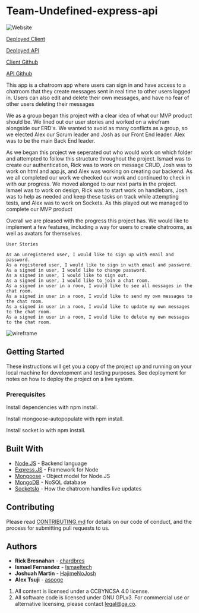 # Team-Undefined-express-api

![Website](https://i.imgur.com/yfzxOqC.png)

[Deployed Client](https://undefined-sei.github.io/team-project-client/)

[Deployed API](https://glacial-cliffs-68778.herokuapp.com/)

[Client Github]( https://undefined-sei.github.io/team-project-client/)

[API Github](https://github.com/undefined-sei/team-project-api)

This app is a chatroom app where users can sign in and have access to a chatroom that they create messages sent in real time to other users logged in. Users can also edit and delete their own messages, and have no fear of other users deleting their messages

We as a group began this project with a clear idea of what our MVP product should be. We lined out our user stories and worked on a wirefram alongside our ERD's. We wanted to avoid as many conflicts as a group, so we elected Alex our Scrum leader and Josh as our Front End leader. Alex was to be the main Back End leader.

As we began this project we seperated out who would work on which folder and attempted to follow this structure throughout the project. Ismael was to create our authentication, Rick was to work on message CRUD, Josh was to work on html and app.js, and Alex was working on creating our backend. As we all completed our work we checked our work and continued to check in with our progress. We moved alonged to our next parts in the project. Ismael was to work on design, Rick was to start work on handlebars, Josh was to help as needed and keep these tasks on track while attempting tests, and Alex was to work on Sockets. As this played out we managed to complete our MVP product

Overall we are pleased with the progress this project has. We would like to implement a few features, including a way for users to create chatrooms, as well as avatars for themselves.

```
User Stories

As an unregistered user, I would like to sign up with email and password.
As a registered user, I would like to sign in with email and password.
As a signed in user, I would like to change password.
As a signed in user, I would like to sign out.
As a signed in user, I would like to join a chat room.
As a signed in user in a room, I would like to see all messages in the chat room.
As a signed in user in a room, I would like to send my own messages to the chat room.
As a signed in user in a room, I would like to update my own messages to the chat room.
As a signed in user in a room, I would like to delete my own messages to the chat room.
```


![wireframe](https://media.git.generalassemb.ly/user/23013/files/97588a80-ffb0-11e9-9c86-769138c57ef8)

## Getting Started

These instructions will get you a copy of the project up and running on your local machine for development and testing purposes. See deployment for notes on how to deploy the project on a live system.

### Prerequisites

Install dependencies with npm install.

Install mongoose-autopopulate with npm install.

Install socket.io with npm install.

## Built With


* [Node.JS](https://nodejs.org/en/) - Backend language
* [Express.JS](https://expressjs.com/) - Framework for Node
* [Mongoose](https://mongoosejs.com/) - Object model for Node.JS
* [MongoDB](https://www.mongodb.com/) - NoSQL database
* [SocketsIo](https://socket.io/) - How the chatroom handles live updates

## Contributing

Please read [CONTRIBUTING.md](https://github.com/undefined-sei/team-project-client/blob/master/CONTRIBUTING.md) for details on our code of conduct, and the process for submitting pull requests to us.

## Authors
* **Rick Bresnahan** - [chardbres](https://github.com/chardbres)
* **Ismael Fernandez** - [Ismaeltech](https://github.com/Ismaeltech)
* **Joshuah Martin** - [HajimeNoJosh](https://github.com/HajimeNoJosh)
* **Alex Tsuji** - [asooge](https://github.com/asooge)

1. All content is licensed under a CC­BY­NC­SA 4.0 license.
1. All software code is licensed under GNU GPLv3. For commercial use or
    alternative licensing, please contact legal@ga.co.
